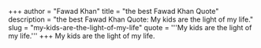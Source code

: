 +++
author = "Fawad Khan"
title = "the best Fawad Khan Quote"
description = "the best Fawad Khan Quote: My kids are the light of my life."
slug = "my-kids-are-the-light-of-my-life"
quote = '''My kids are the light of my life.'''
+++
My kids are the light of my life.
